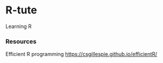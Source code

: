 # R-tute

Learning R

### Resources

Efficient R programming
https://csgillespie.github.io/efficientR/
